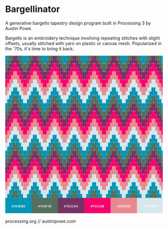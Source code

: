 # Bargellinator
A generative bargello tapestry design program built in Processing 3 by Austin Powe.

Bargello is an embroidery technique involving repeating stitches with slight offsets, usually stitched with yarn on plastic or canvas mesh. Popularized in the '70s, it's time to bring it back. 

![Example Bargellinator output](https://github.com/austinpowe/bargellinator/blob/master/ARCHIVE/Bargellinator_Example.png?raw=true "Example Bargellinator output")

processing.org // austinpowe.com
